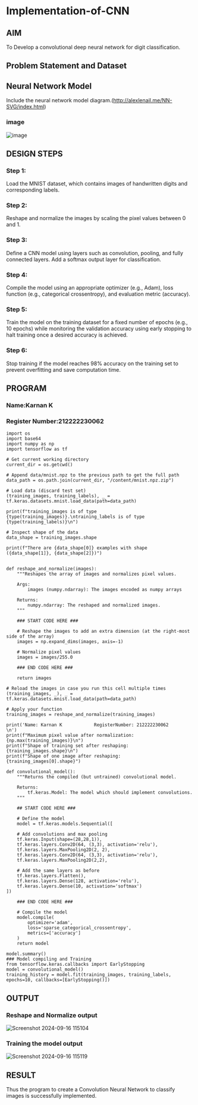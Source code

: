 # Implementation-of-CNN

## AIM

To Develop a convolutional deep neural network for digit classification.

## Problem Statement and Dataset

## Neural Network Model

Include the neural network model diagram.(http://alexlenail.me/NN-SVG/index.html)

### image

![image](https://github.com/user-attachments/assets/b8ad1694-f5cd-483a-be09-3497ef0b3906)


## DESIGN STEPS

### Step 1:
Load the MNIST dataset, which contains images of handwritten digits and corresponding labels.

### Step 2:
Reshape and normalize the images by scaling the pixel values between 0 and 1.

### Step 3:
Define a CNN model using layers such as convolution, pooling, and fully connected layers. Add a softmax output layer for classification.

### Step 4:
Compile the model using an appropriate optimizer (e.g., Adam), loss function (e.g., categorical crossentropy), and evaluation metric (accuracy).

### Step 5:
Train the model on the training dataset for a fixed number of epochs (e.g., 10 epochs) while monitoring the validation accuracy using early stopping to halt training once a desired accuracy is achieved.

### Step 6:
Stop training if the model reaches 98% accuracy on the training set to prevent overfitting and save computation time.


## PROGRAM

### Name:Karnan K
### Register Number:212222230062

```
import os
import base64
import numpy as np
import tensorflow as tf

# Get current working directory
current_dir = os.getcwd()

# Append data/mnist.npz to the previous path to get the full path
data_path = os.path.join(current_dir, "/content/mnist.npz.zip")

# Load data (discard test set)
(training_images, training_labels), _ = tf.keras.datasets.mnist.load_data(path=data_path)

print(f"training_images is of type {type(training_images)}.\ntraining_labels is of type {type(training_labels)}\n")

# Inspect shape of the data
data_shape = training_images.shape

print(f"There are {data_shape[0]} examples with shape ({data_shape[1]}, {data_shape[2]})")


def reshape_and_normalize(images):
    """Reshapes the array of images and normalizes pixel values.

    Args:
        images (numpy.ndarray): The images encoded as numpy arrays

    Returns:
        numpy.ndarray: The reshaped and normalized images.
    """

    ### START CODE HERE ###

    # Reshape the images to add an extra dimension (at the right-most side of the array)
    images = np.expand_dims(images, axis=-1)

    # Normalize pixel values
    images = images/255.0

    ### END CODE HERE ###

    return images

# Reload the images in case you run this cell multiple times
(training_images, _), _ = tf.keras.datasets.mnist.load_data(path=data_path)

# Apply your function
training_images = reshape_and_normalize(training_images)

print('Name: Karnan K            RegisterNumber: 212222230062         \n')
print(f"Maximum pixel value after normalization: {np.max(training_images)}\n")
print(f"Shape of training set after reshaping: {training_images.shape}\n")
print(f"Shape of one image after reshaping: {training_images[0].shape}")

def convolutional_model():
    """Returns the compiled (but untrained) convolutional model.

    Returns:
        tf.keras.Model: The model which should implement convolutions.
    """

    ## START CODE HERE ###

    # Define the model
    model = tf.keras.models.Sequential([

    # Add convolutions and max pooling
    tf.keras.Input(shape=(28,28,1)),
    tf.keras.layers.Conv2D(64, (3,3), activation='relu'),
    tf.keras.layers.MaxPooling2D(2, 2),
    tf.keras.layers.Conv2D(64, (3,3), activation='relu'),
    tf.keras.layers.MaxPooling2D(2,2),

    # Add the same layers as before
    tf.keras.layers.Flatten(),
    tf.keras.layers.Dense(128, activation='relu'),
    tf.keras.layers.Dense(10, activation='softmax')
])

    ### END CODE HERE ###

    # Compile the model
    model.compile(
		optimizer='adam',
		loss='sparse_categorical_crossentropy',
		metrics=['accuracy']
	)
    return model

model.summary()
### Model compiling and Training
from tensorflow.keras.callbacks import EarlyStopping
model = convolutional_model()
training_history = model.fit(training_images, training_labels, epochs=10, callbacks=[EarlyStopping()])
```
## OUTPUT

### Reshape and Normalize output
![Screenshot 2024-09-16 115104](https://github.com/user-attachments/assets/b90893f1-448c-4f99-99b9-a762abb69239)



### Training the model output

![Screenshot 2024-09-16 115119](https://github.com/user-attachments/assets/03f254da-5345-4a95-8556-86a24d77c123)




## RESULT
Thus the program to create a Convolution Neural Network to classify images is successfully implemented.
